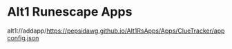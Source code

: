 # Alt1 Runescape Apps
alt1://addapp/https://pepsidawg.github.io/Alt1RsApps/Apps/ClueTracker/appconfig.json
